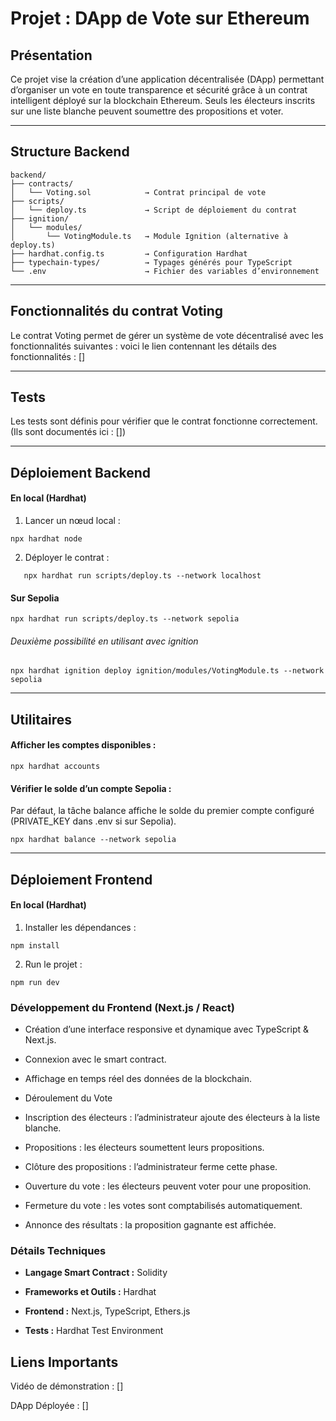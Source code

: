 # Projet : DApp de Vote sur Ethereum

## Présentation

Ce projet vise la création d’une application décentralisée (DApp) permettant d’organiser un vote en toute transparence et sécurité grâce à un contrat intelligent déployé sur la blockchain Ethereum. Seuls les électeurs inscrits sur une liste blanche peuvent soumettre des propositions et voter.

---

## Structure Backend
```env
backend/
├── contracts/
│   └── Voting.sol            → Contrat principal de vote
├── scripts/
│   └── deploy.ts             → Script de déploiement du contrat
├── ignition/
│   └── modules/
│       └── VotingModule.ts   → Module Ignition (alternative à deploy.ts)
├── hardhat.config.ts         → Configuration Hardhat
├── typechain-types/          → Typages générés pour TypeScript
└── .env                      → Fichier des variables d’environnement
```
---
## Fonctionnalités du contrat Voting

Le contrat Voting permet de gérer un système de vote décentralisé avec les fonctionnalités suivantes :
voici le lien contennant les détails des fonctionnalités : []

---
## Tests

Les tests sont définis pour vérifier que le contrat fonctionne correctement.(Ils sont documentés ici : [])

---
## Déploiement Backend

#### En local (Hardhat)
1.	Lancer un nœud local :

```env
npx hardhat node
```

2. Déployer le contrat :
```env
   npx hardhat run scripts/deploy.ts --network localhost
```

#### Sur Sepolia

```env
npx hardhat run scripts/deploy.ts --network sepolia
```
###### Deuxième possibilité en utilisant avec ignition
```env
npx hardhat ignition deploy ignition/modules/VotingModule.ts --network sepolia
```
---
## Utilitaires
#### Afficher les comptes disponibles :
```env
npx hardhat accounts
```
#### Vérifier le solde d’un compte Sepolia :

Par défaut, la tâche balance affiche le solde du premier compte configuré (PRIVATE_KEY dans .env si sur Sepolia).
```env
npx hardhat balance --network sepolia
```

---

## Déploiement Frontend

#### En local (Hardhat)
1.	Installer les dépendances :

```
npm install
```
2.	Run le projet :

```
npm run dev
```

### Développement du Frontend (Next.js / React)

- Création d’une interface responsive et dynamique avec TypeScript & Next.js.

- Connexion avec le smart contract.

- Affichage en temps réel des données de la blockchain.

- Déroulement du Vote

- Inscription des électeurs : l’administrateur ajoute des électeurs à la liste blanche.

- Propositions : les électeurs soumettent leurs propositions.

- Clôture des propositions : l’administrateur ferme cette phase.

- Ouverture du vote : les électeurs peuvent voter pour une proposition.

- Fermeture du vote : les votes sont comptabilisés automatiquement.

- Annonce des résultats : la proposition gagnante est affichée.

### Détails Techniques

- **Langage Smart Contract :** Solidity

- **Frameworks et Outils :** Hardhat 

- **Frontend :** Next.js, TypeScript, Ethers.js

- **Tests :** Hardhat Test Environment

## Liens Importants

Vidéo de démonstration : []

DApp Déployée : []


